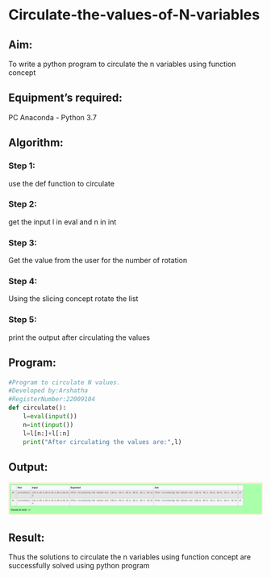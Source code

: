 # Circulate-the-values-of-N-variables
## Aim:
To write a python program to circulate the n variables using function concept
## Equipment’s required:
PC
Anaconda - Python 3.7
## Algorithm: 
### Step 1: 
use the def function to circulate
### Step 2: 
get the input l in eval and n in int
### Step 3: 
Get the value from the user for the number of rotation
### Step 4: 
Using the slicing concept rotate the list

### Step 5: 
print the output after circulating the values

## Program:
```py
#Program to circulate N values.
#Developed by:Arshatha
#RegisterNumber:22009104
def circulate():
    l=eval(input())
    n=int(input())
    l=l[n:]+l[:n]
    print("After circulating the values are:",l)
```

## Output:
![output](/circulate.png)

## Result:
Thus the solutions to circulate the n variables using function concept are successfully solved using python program
